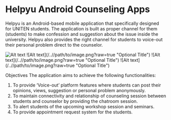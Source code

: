 # Helpyu Android Counseling Apps

Helpyu is an Android-based mobile application that specifically designed for UNITEN
students. The application is built as proper channel for them (students) to make confession
and suggestion about the issue inside the university. Helpyu also provides the right channel
for students to voice-out their personal problem direct to the counselor.

![Alt text](/../HelpyuCounselingAppsAndroid/screenshot/a1 "Optional Title")
![Alt text](/../<branch name>/path/to/image.png?raw=true "Optional Title")
![Alt text](/../<branch name>/path/to/image.png?raw=true "Optional Title")
![Alt text](/../<branch name>/path/to/image.png?raw=true "Optional Title")

Objectives
The application aims to achieve the following functionalities:
1. To provide ‘Voice-out’ platform features where students can post their opinions, views,
suggestion or personal problem anonymously.
2. To maintain connectivity and relationship of counseling session between students and
counselor by providing the chatroom session.
3. To alert students of the upcoming workshop session and seminars.
4. To provide appointment request system for the students.
